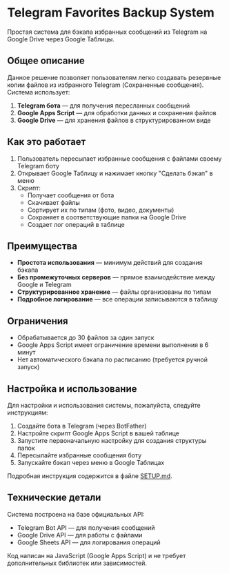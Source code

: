 # Telegram Favorites Backup System

Простая система для бэкапа избранных сообщений из Telegram на Google Drive через Google Таблицы.

## Общее описание

Данное решение позволяет пользователям легко создавать резервные копии файлов из избранного Telegram (Сохраненные сообщения). Система использует:

1. **Telegram бота** — для получения пересланных сообщений
2. **Google Apps Script** — для обработки данных и сохранения файлов
3. **Google Drive** — для хранения файлов в структурированном виде

## Как это работает

1. Пользователь пересылает избранные сообщения с файлами своему Telegram боту
2. Открывает Google Таблицу и нажимает кнопку "Сделать бэкап" в меню
3. Скрипт:
   - Получает сообщения от бота
   - Скачивает файлы
   - Сортирует их по типам (фото, видео, документы)
   - Сохраняет в соответствующие папки на Google Drive
   - Создает лог операций в таблице

## Преимущества

- **Простота использования** — минимум действий для создания бэкапа
- **Без промежуточных серверов** — прямое взаимодействие между Google и Telegram
- **Структурированное хранение** — файлы организованы по типам
- **Подробное логирование** — все операции записываются в таблицу

## Ограничения

- Обрабатывается до 30 файлов за один запуск
- Google Apps Script имеет ограничение времени выполнения в 6 минут
- Нет автоматического бэкапа по расписанию (требуется ручной запуск)

## Настройка и использование

Для настройки и использования системы, пожалуйста, следуйте инструкциям:

1. Создайте бота в Telegram (через BotFather)
2. Настройте скрипт Google Apps Script в вашей таблице
3. Запустите первоначальную настройку для создания структуры папок
4. Пересылайте избранные сообщения боту
5. Запускайте бэкап через меню в Google Таблицах

Подробная инструкция содержится в файле [SETUP.md](SETUP.md).

## Технические детали

Система построена на базе официальных API:

- Telegram Bot API — для получения сообщений
- Google Drive API — для работы с файлами
- Google Sheets API — для логирования операций

Код написан на JavaScript (Google Apps Script) и не требует дополнительных библиотек или зависимостей.

